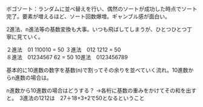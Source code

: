 ボゴソート：ランダムに並べ替えを行い、偶然のソートが成功した時点でソート完了。要素が増えるほど、ソート回数爆増。ギャンブル感が面白い。

2進法、n進法等の基数変換も大事。いつも飛ばしてしまうが、ひとつひとつ丁寧に見ていく。

２進法　01              110010 = 50
３進法　012               1212 = 50     
８進法　01234567            62 = 50
10進法　0123456789

基本的に10進数の数字を基数(n)で割ってその余りを並べていく流れ。10進数からn進数の場合は。

n進数から10進数の場合はどうする？ →各桁に基数の重みをかけてその和を出すと。　3進法の1212は　27＋18+3+2で50となるということ

